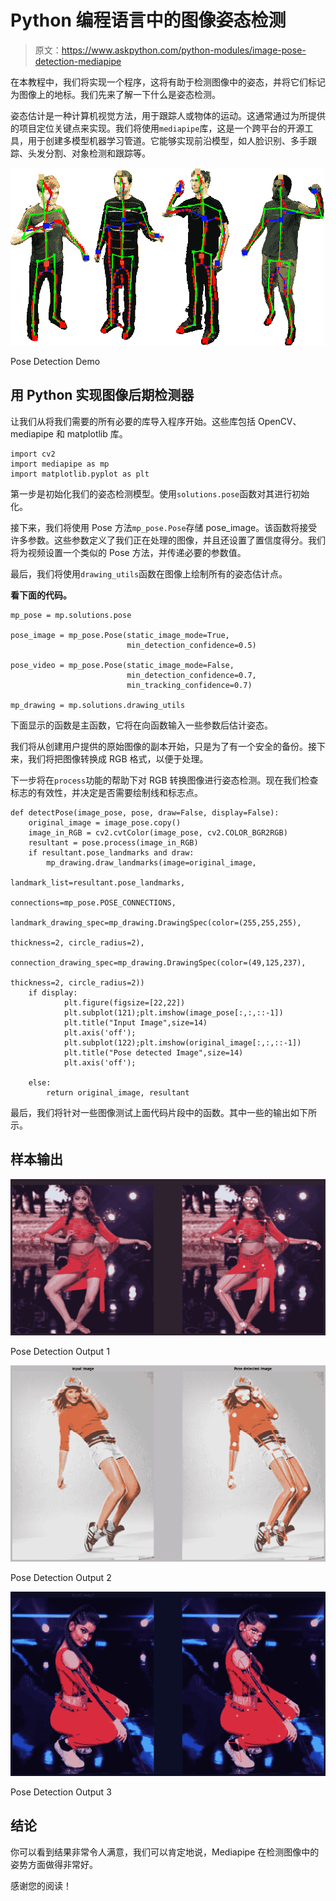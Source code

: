 # Python 编程语言中的图像姿态检测

> 原文：<https://www.askpython.com/python-modules/image-pose-detection-mediapipe>

在本教程中，我们将实现一个程序，这将有助于检测图像中的姿态，并将它们标记为图像上的地标。我们先来了解一下什么是姿态检测。

姿态估计是一种计算机视觉方法，用于跟踪人或物体的运动。这通常通过为所提供的项目定位关键点来实现。我们将使用`mediapipe`库，这是一个跨平台的开源工具，用于创建多模型机器学习管道。它能够实现前沿模型，如人脸识别、多手跟踪、头发分割、对象检测和跟踪等。

![Pose Detection Demo](img/a1c26864fa1d1b88e866ac902cbf922f.png)

Pose Detection Demo

## 用 Python 实现图像后期检测器

让我们从将我们需要的所有必要的库导入程序开始。这些库包括 OpenCV、mediapipe 和 matplotlib 库。

```
import cv2
import mediapipe as mp
import matplotlib.pyplot as plt

```

第一步是初始化我们的姿态检测模型。使用`solutions.pose`函数对其进行初始化。

接下来，我们将使用 Pose 方法`mp_pose.Pose`存储 pose_image。该函数将接受许多参数。这些参数定义了我们正在处理的图像，并且还设置了置信度得分。我们将为视频设置一个类似的 Pose 方法，并传递必要的参数值。

最后，我们将使用`drawing_utils`函数在图像上绘制所有的姿态估计点。

**看下面的代码。**

```
mp_pose = mp.solutions.pose

pose_image = mp_pose.Pose(static_image_mode=True, 
                          min_detection_confidence=0.5)

pose_video = mp_pose.Pose(static_image_mode=False, 
                          min_detection_confidence=0.7,
                          min_tracking_confidence=0.7)

mp_drawing = mp.solutions.drawing_utils

```

下面显示的函数是主函数，它将在向函数输入一些参数后估计姿态。

我们将从创建用户提供的原始图像的副本开始，只是为了有一个安全的备份。接下来，我们将把图像转换成 RGB 格式，以便于处理。

下一步将在`process`功能的帮助下对 RGB 转换图像进行姿态检测。现在我们检查标志的有效性，并决定是否需要绘制线和标志点。

```
def detectPose(image_pose, pose, draw=False, display=False):
    original_image = image_pose.copy()
    image_in_RGB = cv2.cvtColor(image_pose, cv2.COLOR_BGR2RGB)
    resultant = pose.process(image_in_RGB)
    if resultant.pose_landmarks and draw:    
        mp_drawing.draw_landmarks(image=original_image, 
                                  landmark_list=resultant.pose_landmarks,
                                  connections=mp_pose.POSE_CONNECTIONS,
                                  landmark_drawing_spec=mp_drawing.DrawingSpec(color=(255,255,255),
                                                                               thickness=2, circle_radius=2),
                                  connection_drawing_spec=mp_drawing.DrawingSpec(color=(49,125,237),
                                                                               thickness=2, circle_radius=2))
    if display:
            plt.figure(figsize=[22,22])
            plt.subplot(121);plt.imshow(image_pose[:,:,::-1])
            plt.title("Input Image",size=14)
            plt.axis('off');
            plt.subplot(122);plt.imshow(original_image[:,:,::-1])
            plt.title("Pose detected Image",size=14)
            plt.axis('off');

    else:        
        return original_image, resultant

```

最后，我们将针对一些图像测试上面代码片段中的函数。其中一些的输出如下所示。

## 样本输出

![Pose Detection Output 1](img/e3d0133fd536a39cd0c648b42e5eea7e.png)

Pose Detection Output 1

![Pose Detection Output 2](img/4797af2a1ff31161cfb8ea98f77e8ad9.png)

Pose Detection Output 2

![Pose Detection Output 3](img/eeee434d77a8feb05ffd0f6bbbb20e79.png)

Pose Detection Output 3

## 结论

你可以看到结果非常令人满意，我们可以肯定地说，Mediapipe 在检测图像中的姿势方面做得非常好。

感谢您的阅读！